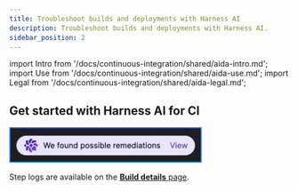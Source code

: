 ```yaml
---
title: Troubleshoot builds and deployments with Harness AI
description: Troubleshoot builds and deployments with Harness AI.
sidebar_position: 2
---
```


import Intro from '/docs/continuous-integration/shared/aida-intro.md';
import Use from '/docs/continuous-integration/shared/aida-use.md';
import Legal from '/docs/continuous-integration/shared/aida-legal.md';

<Intro />

<!-- Video: Harness AI demo
https://www.youtube.com/watch?v=b-l0Ig4HHBQ-->
<DocVideo src="https://www.youtube.com/watch?v=b-l0Ig4HHBQ" />

## Get started with Harness AI for CI

<Use />

![An example of Harness AI dialog.](./static/aida-launch-button.png)

Step logs are available on the [**Build details** page](/docs/continuous-integration/use-ci/viewing-builds.md).

<Legal />

